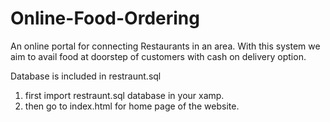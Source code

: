 Online-Food-Ordering
====================

An online portal for connecting 
Restaurants in an area. 
With this system we aim 
to avail food at doorstep of customers with cash on delivery option. 


Database is included in restraunt.sql

1. first import restraunt.sql database in your xamp.
2. then go to index.html for home page of the website.
